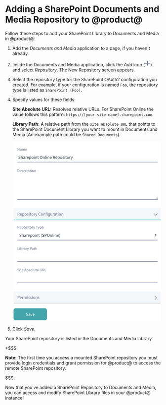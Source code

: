 # Adding a SharePoint Documents and Media Repository to @product@ [](id=adding-a-sharepoint-documents-and-media-repository-to-liferay)

Follow these steps to add your SharePoint Library to Documents and Media in 
@product@:

1. Add the *Documents and Media* application to a page, if you haven't 
    already.

2. Inside the Documents and Media application, click the *Add* icon (![Add](../../../../images-dxp/icon-portlet-add-control.png)) 
    and select *Repository*. The  New Repository screen appears. 

3. Select the repository type for the SharePoint OAuth2 configuration you 
    created. For example, if your configuration is named `Foo`, the repository 
    type is listed as `SharePoint (Foo)`.

4. Specify values for these fields:

    **Site Absolute URL:** Resolves relative URLs. For SharePoint Online the 
    value follows this pattern: 
    `https://[your-site-name].sharepoint.com`.

    **Library Path:** A relative path from the `Site Absolute URL` that points 
    to the SharePoint Document Library you want to mount in Documents and Media 
    (An example path could be `Shared Documents`).
    
    ![Figure 1: The Repostiory Configuration form is where you specify access to the SharePoint Library you want to use.](../../../../images-dxp/sharepoint-repo-configuration-form.png)

5. Click *Save*.

Your SharePoint repository is listed in the Documents and Media Library.

+$$$

**Note:** The first time you access a mounted SharePoint repository you must 
provide login credentials and grant permission for @product@ to access the 
remote SharePoint repository.

$$$

Now that you've added a SharePoint Repository to Documents and Media, you can
access and modify SharePoint Library files in your @product@ instance!
